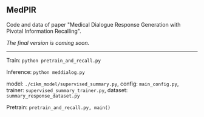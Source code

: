 ## MedPIR 

Code and data of paper "Medical Dialogue Response Generation with Pivotal Information Recalling".

_The final version is coming soon._

---

Train:  ```python pretrain_and_recall.py```

Inference: ```python meddialog.py```

model:  ```./cikm_model/supervised_summary.py```, config: ```main_config.py```, trainer: ```supervised_summary_trainer.py```, dataset: ```summary_response_dataset.py```

Pretrain: ```pretrain_and_recall.py, main()```
